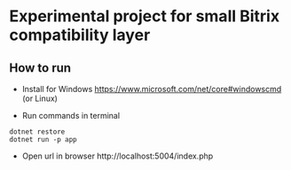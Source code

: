 
# Experimental project for small Bitrix compatibility layer

## How to run

- Install for Windows https://www.microsoft.com/net/core#windowscmd (or Linux)

- Run commands in terminal
```
dotnet restore
dotnet run -p app
```

- Open url in browser http://localhost:5004/index.php
